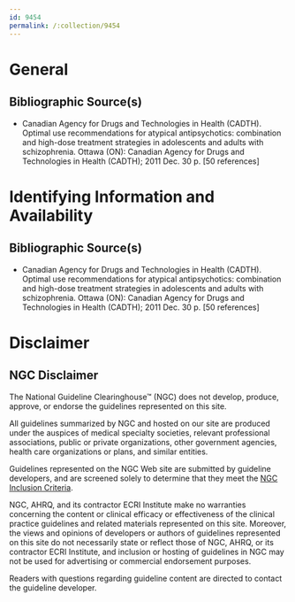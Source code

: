 ```yaml
---
id: 9454
permalink: /:collection/9454
---
```


# General

## Bibliographic Source(s)

- Canadian Agency for Drugs and Technologies in Health (CADTH). Optimal use recommendations for atypical antipsychotics: combination and high-dose treatment strategies in adolescents and adults with schizophrenia. Ottawa (ON): Canadian Agency for Drugs and Technologies in Health (CADTH); 2011 Dec. 30 p. [50 references]

# Identifying Information and Availability

## Bibliographic Source(s)

- Canadian Agency for Drugs and Technologies in Health (CADTH). Optimal use recommendations for atypical antipsychotics: combination and high-dose treatment strategies in adolescents and adults with schizophrenia. Ottawa (ON): Canadian Agency for Drugs and Technologies in Health (CADTH); 2011 Dec. 30 p. [50 references]

# Disclaimer

## NGC Disclaimer

The National Guideline Clearinghouse™ (NGC) does not develop, produce, approve, or endorse the guidelines represented on this site.

All guidelines summarized by NGC and hosted on our site are produced under the auspices of medical specialty societies, relevant professional associations, public or private organizations, other government agencies, health care organizations or plans, and similar entities.

Guidelines represented on the NGC Web site are submitted by guideline developers, and are screened solely to determine that they meet the [NGC Inclusion Criteria](/help-and-about/summaries/inclusion-criteria).

NGC, AHRQ, and its contractor ECRI Institute make no warranties concerning the content or clinical efficacy or effectiveness of the clinical practice guidelines and related materials represented on this site. Moreover, the views and opinions of developers or authors of guidelines represented on this site do not necessarily state or reflect those of NGC, AHRQ, or its contractor ECRI Institute, and inclusion or hosting of guidelines in NGC may not be used for advertising or commercial endorsement purposes.

Readers with questions regarding guideline content are directed to contact the guideline developer.


